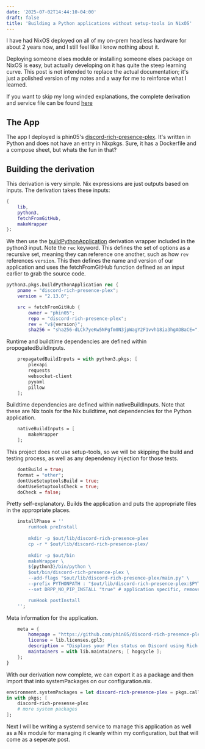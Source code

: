 ```yaml
---
date: '2025-07-02T14:44:10-04:00'
draft: false 
title: 'Building a Python applications without setup-tools in NixOS'
---
```


I have had NixOS deployed on all of my on-prem headless hardware for about 2 years now, and I still feel like I know nothing about it. 

Deploying someone elses module or installing someone elses package on NixOS is easy, but actually developing on it has quite the steep learning curve. This post is not intended to replace the actual documentation; it's just a polished version of my notes and a way for me to reinforce what I learned.

If you want to skip my long winded explanations, the complete derivation and service file can be found [here](https://github.com/hogcycle/discord-rpc-packaging)
## The App

The app I deployed is phin05's [discord-rich-presence-plex](https://github.com/phin05/discord-rich-presence-plex). It's written in Python and does not have an entry in Nixpkgs. Sure, it has a Dockerfile and a compose sheet, but whats the fun in that? 

## Building the derivation

This derivation is very simple. Nix expressions are just outputs based on inputs. The derivation takes these inputs:  

```nix
{
    lib,
    python3,
    fetchFromGitHub,
    makeWrapper
}:
```

We then use the [buildPythonApplication](https://nixos.org/manual/nixpkgs/stable/#buildpythonpackage-function) derivation wrapper included in the python3 input.
Note the ```rec``` keyword. This defines the set of options as a recursive set, meaning they can reference one another, such as how ```rev``` references ```version```.
This then defines the name and version of our application and uses the fetchFromGitHub function defined as an input earlier to grab the source code. 
```nix
python3.pkgs.buildPythonApplication rec { 
    pname = "discord-rich-presence-plex";
    version = "2.13.0"; 

    src = fetchFromGitHub {
        owner = "phin05";
        repo = "discord-rich-presence-plex"; 
        rev = "v${version}";
        sha256 = "sha256-dLCk7yeKw5NPgfm0N3jpWagY2F1vvh18ia3hgAOBaCE="; # use lib.fakeSha256 on first build to get the correct one.
```

Runtime and buildtime dependencies are defined within propogatedBuildInputs. 

```nix
    propagatedBuildInputs = with python3.pkgs; [
        plexapi
        requests
        websocket-client
        pyyaml
        pillow
    ];
```

Buildtime dependencies are defined within nativeBuildInputs. Note that these are Nix tools for the Nix buildtime, not dependencies for the Python application.  
```nix
    nativeBuildInputs = [
        makeWrapper
    ];
```


This project does not use setup-tools, so we will be skipping the build and testing process, as well as any dependency injection for those tests. 
```nix
    dontBuild = true; 
    format = "other"; 
    dontUseSetuptoolsBuild = true; 
    dontUseSetuptoolsCheck = true; 
    doCheck = false; 
```

Pretty self-explanatory. Builds the application and puts the appropriate files in the appropriate places. 
```nix
    installPhase = ''
        runHook preInstall
        
        mkdir -p $out/lib/discord-rich-presence-plex
        cp -r * $out/lib/discord-rich-presence-plex/
        
        mkdir -p $out/bin
        makeWrapper \
        ${python3}/bin/python \
        $out/bin/discord-rich-presence-plex \
        --add-flags "$out/lib/discord-rich-presence-plex/main.py" \
        --prefix PYTHONPATH : "$out/lib/discord-rich-presence-plex:$PYTHONPATH" \
        --set DRPP_NO_PIP_INSTALL "true" # application specific, removes call to pip in script

        runHook postInstall    
    '';
```

Meta information for the application.
```nix
    meta = {
        homepage = "https://github.com/phin05/discord-rich-presence-plex"; 
        license = lib.licenses.gpl3;
        description = "Displays your Plex status on Discord using Rich Presence";
        maintainers = with lib.maintainers; [ hogcycle ];
    };
}
```

With our derivation now complete, we can export it as a package and then import that into systemPackages on our configuration.nix.

```nix
environment.systemPackages = let discord-rich-presence-plex = pkgs.callPackage ./discord-rich-presence-plex.nix {};
in with pkgs; [
    discord-rich-presense-plex
    # more system packages
]; 
```

Next I will be writing a systemd service to manage this application as well as a Nix module for managing it cleanly within my configuration, but that will come as a seperate post. 


